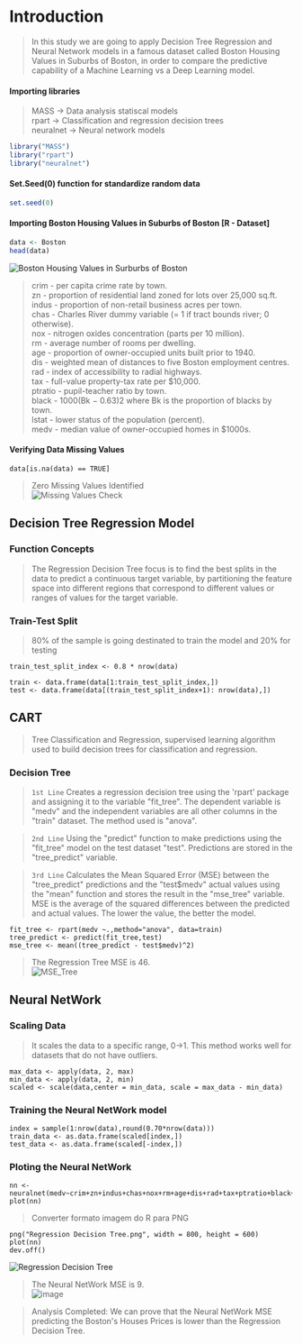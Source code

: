 # Introduction

>In this study we are going to apply Decision Tree Regression and Neural Network models in a famous dataset called Boston Housing Values in Suburbs of Boston, in order to compare the predictive capability of a Machine Learning vs a Deep Learning model.

#### Importing libraries
> MASS -> Data analysis statiscal models \
> rpart -> Classification and regression decision trees \
> neuralnet -> Neural network models
```R
library("MASS")
library("rpart")
library("neuralnet")
```
#### Set.Seed(0) function for standardize random data

```R
set.seed(0)
```

#### Importing Boston Housing Values in Suburbs of Boston [R - Dataset]

```R
data <- Boston
head(data)
```
![Boston Housing Values in Surburbs of Boston](https://imgur.com/bful7SL.png)

> crim - per capita crime rate by town. \
zn - proportion of residential land zoned for lots over 25,000 sq.ft. \
indus - proportion of non-retail business acres per town. \
chas - Charles River dummy variable (= 1 if tract bounds river; 0 otherwise). \
nox - nitrogen oxides concentration (parts per 10 million). \
rm - average number of rooms per dwelling. \
age - proportion of owner-occupied units built prior to 1940. \
dis - weighted mean of distances to five Boston employment centres. \
rad - index of accessibility to radial highways. \
tax - full-value property-tax rate per \$10,000. \
ptratio - pupil-teacher ratio by town. \
black - 1000(Bk − 0.63)2 where Bk is the proportion of blacks by town. \
lstat - lower status of the population (percent). \
medv - median value of owner-occupied homes in \$1000s. 


#### Verifying Data Missing Values 

```{r setup, include=FALSE}
data[is.na(data) == TRUE]
```
>Zero Missing Values Identified \
![Missing Values Check](https://imgur.com/dWKwLgm.png)

## Decision Tree Regression Model
### Function Concepts
> The Regression Decision Tree focus is to find the best splits in the data to predict a continuous target variable, by partitioning the feature space into different regions that correspond to different values or ranges of values for the target variable. 

### Train-Test Split 
> 80% of the sample is going destinated to train the model and 20% for testing

```{r setup, include=FALSE}
train_test_split_index <- 0.8 * nrow(data)

train <- data.frame(data[1:train_test_split_index,])
test <- data.frame(data[(train_test_split_index+1): nrow(data),])
```

## CART
> Tree Classification and Regression, supervised learning algorithm used to build decision trees for classification and regression.

### Decision Tree
> `1st Line` Creates a regression decision tree using the 'rpart' package and assigning it to the variable "fit_tree". The dependent variable is "medv" and the independent variables are all other columns in the "train" dataset. The method used is "anova".

> `2nd Line` Using the "predict" function to make predictions using the "fit_tree" model on the test dataset "test". Predictions are stored in the "tree_predict" variable.

> `3rd Line` Calculates the Mean Squared Error (MSE) between the "tree_predict" predictions and the "test$medv" actual values using the "mean" function and stores the result in the "mse_tree" variable. MSE is the average of the squared differences between the predicted and actual values. The lower the value, the better the model.
```
fit_tree <- rpart(medv ~.,method="anova", data=train)
tree_predict <- predict(fit_tree,test)
mse_tree <- mean((tree_predict - test$medv)^2)
```
> The Regression Tree MSE is 46. \
![MSE_Tree](https://imgur.com/OQpHNXG.png)

## Neural NetWork
### Scaling Data
> It scales the data to a specific range, 0->1. This method works well for datasets that do not have outliers.
```
max_data <- apply(data, 2, max) 
min_data <- apply(data, 2, min)
scaled <- scale(data,center = min_data, scale = max_data - min_data)
```

### Training the Neural NetWork model
```
index = sample(1:nrow(data),round(0.70*nrow(data)))
train_data <- as.data.frame(scaled[index,])
test_data <- as.data.frame(scaled[-index,])
```
### Ploting the Neural NetWork
```
nn <- neuralnet(medv~crim+zn+indus+chas+nox+rm+age+dis+rad+tax+ptratio+black+lstat,data=train_data,hidden=c(5,4,3,2),linear.output=T)
plot(nn)
```
> Converter formato imagem do R para PNG
```
png("Regression Decision Tree.png", width = 800, height = 600)
plot(nn)
dev.off()
```
![Regression Decision Tree](https://imgur.com/Lfz8niT.png) 
> The Neural NetWork MSE is 9. \
![image](https://user-images.githubusercontent.com/76530436/213609477-06505ff8-39e6-48d2-b2ba-3a2c9b8f822f.png) 


> Analysis Completed: We can prove that the Neural NetWork MSE predicting the Boston's Houses Prices is lower than the Regression Decision Tree. 



